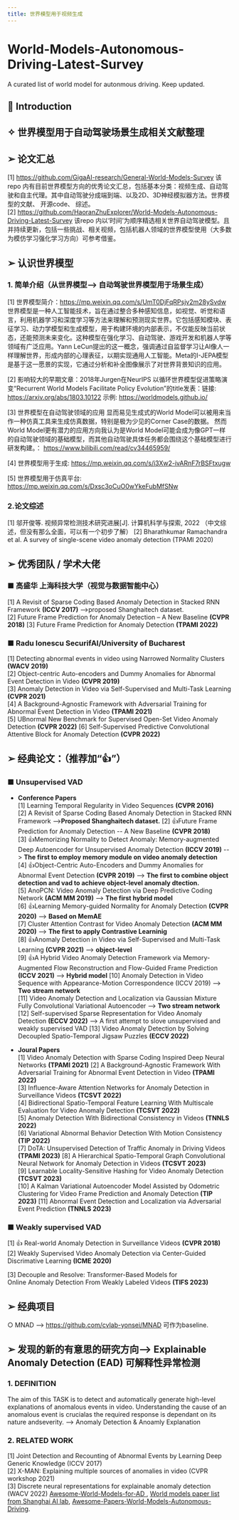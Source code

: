 ```yaml
---
title: 世界模型用于视频生成 
---
```

# World-Models-Autonomous-Driving-Latest-Survey
A curated list of world model for autonmous driving. Keep updated.
## 📌 Introduction
## ✧ 世界模型用于自动驾驶场景生成相关文献整理
## ➢ 论文汇总  

[1] <https://github.com/GigaAI-research/General-World-Models-Survey> 该 repo 内有目前世界模型方向的优秀论文汇总，包括基本分类：视频生成、自动驾驶和自主代理。其中自动驾驶分成端到端、以及2D、3D神经模拟器方法。世界模型的文献、 开源code、 综述。  
[2] <https://github.com/HaoranZhuExplorer/World-Models-Autonomous-Driving-Latest-Survey>   该repo 内以‘时间’为顺序精选相关世界自动驾驶模型。且并持续更新，包括一些挑战、相关视频，包括机器人领域的世界模型使用（大多数为模仿学习强化学习方向）可参考借鉴。

## ➢ 认识世界模型 

### 1. 简单介绍（从世界模型--> 自动驾驶世界模型用于场景生成）  

  [1]  世界模型简介：<https://mp.weixin.qq.com/s/UmT0DjFqRPsjv2m28ySvdw>世界模型是一种人工智能技术，旨在通过整合多种感知信息，如视觉、听觉和语言，利用机器学习和深度学习等方法来理解和预测现实世界。它包括感知模块、表征学习、动力学模型和生成模型，用于构建环境的内部表示，不仅能反映当前状态，还能预测未来变化。这种模型在强化学习、自动驾驶、游戏开发和机器人学等领域有广泛应用。Yann LeCun提出的这一概念，强调通过自监督学习让AI像人一样理解世界，形成内部的心理表征，以期实现通用人工智能。Meta的I-JEPA模型是基于这一愿景的实现，它通过分析和补全图像展示了对世界背景知识的应用。 

  [2]  影响较大的早期文章：2018年Jurgen在NeurIPS 以循环世界模型促进策略演变“Recurrent World Models Facilitate Policy Evolution”的title发表：链接: <https://arxiv.org/abs/1803.10122> 示例: <https://worldmodels.github.io/>  
  
  [3]  世界模型在自动驾驶领域的应用
显而易见生成式的World Model可以被用来当作一种仿真工具来生成仿真数据，特别是极为少见的Corner Case的数据。
然而World Model更有潜力的应用方向我认为是World Model可能会成为像GPT一样的自动驾驶领域的基础模型，而其他自动驾驶具体任务都会围绕这个基础模型进行研发构建。： <https://www.bilibili.com/read/cv34465959/> 
  
  [4]  世界模型用于生成: <https://mp.weixin.qq.com/s/i3Xw2-ivARnF7rBSFtxugw> 
  
  [5]  世界模型用于仿真平台: <https://mp.weixin.qq.com/s/Dxsc3oCuO0wYkeFubMfSNw>  
  
### 2.论文综述  

  [1]  邬开俊等. 视频异常检测技术研究进展[J]. 计算机科学与探索, 2022   （中文综述，但没有那么全面，可以有一个初步了解）
  [2]  Bharathkumar Ramachandra et al. A survey of single-scene video anomaly detection  (TPAMI 2020)  

## ➢ 优秀团队 / 学术大佬

### ■  高盛华  上海科技大学（视觉与数据智能中心）  

[1]  A Revisit of Sparse Coding Based Anomaly Detection in Stacked RNN Framework **(ICCV 2017)** -->proposed Shanghaitech dataset.  
[2]  Future Frame Prediction for Anomaly Detection – A New Baseline **(CVPR 2018)**
[3]  Future Frame Prediction for Anomaly Detection  **(TPAMI 2022)**

### ■  Radu Ionescu  SecurifAI/University of Bucharest

[1]  Detecting abnormal events in video using Narrowed Normality Clusters **(WACV 2019)**  
[2]  Object-centric Auto-encoders and Dummy Anomalies for Abnormal Event Detection in Video **(CVPR 2019)**  
[3]  Anomaly Detection in Video via Self-Supervised and Multi-Task Learning **(CVPR 2021)**  
[4]  A Background-Agnostic Framework with Adversarial Training for Abnormal Event Detection in Video **(TPAMI 2021)**  
[5]  UBnormal New Benchmark for Supervised Open-Set Video Anomaly Detection **(CVPR 2022)**
[6]  Self-Supervised Predictive Convolutional Attentive Block for Anomaly Detection **(CVPR 2022)**

## ➢ 经典论文：（推荐加“👍”）  

### ■ Unsupervised VAD  

* **Conference Papers**  
[1]  Learning Temporal Regularity in Video Sequences **(CVPR 2016)**  
[2]  A Revisit of Sparse Coding Based Anomaly Detection in Stacked RNN Framework -->**Proposed Shanghaitech dataset.**
[2]  👍Future Frame Prediction for Anomaly Detection -- A New Baseline **(CVPR 2018)**  
[3]  👍Memorizing Normality to Detect Anomaly: Memory-augmented Deep Autoencoder for Unsupervised Anomaly Detection **(ICCV 2019)** --> **The first to employ memory module on video anomaly detection**  
[4]  👍Object-Centric Auto-Encoders and Dummy Anomalies for Abnormal Event Detection **(CVPR 2019)** --> **The first to combine object detection and vad to achieve object-level anomaly dtection.**  
[5]  AnoPCN: Video Anomaly Detection via Deep Predictive Coding Network **(ACM MM 2019)** --> **The first hybrid model**  
[6]  👍Learning Memory-guided Normality for Anomaly Detection **(CVPR 2020)** --> **Based on MemAE**  
[7]  Cluster Attention Contrast for Video Anomaly Detection **(ACM MM 2020)** --> **The first to apply Contrastive Learninig**  
[8]  👍Anomaly Detection in Video via Self-Supervised and Multi-Task Learning **(CVPR 2021)** --> **object-level**  
[9]  👍A Hybrid Video Anomaly Detection Framework via Memory-Augmented Flow Reconstruction and Flow-Guided Frame Prediction **(ICCV 2021)** --> **Hybrid model**
[10]  Anomaly Detection in Video Sequence with Appearance-Motion Correspondence (ICCV 2019) --> **Two stream network**  
[11]  Video Anomaly Detection and Localization via Gaussian Mixture Fully Convolutional Variational Autoencoder --> **Two stream network**  
[12]  Self-supervised Sparse Representation for Video Anomaly Detection **(ECCV 2022)** --> A first attempt to slove unsupervised and weakly supervised VAD
[13]  Video Anomaly Detection by Solving Decoupled Spatio-Temporal Jigsaw Puzzles **(ECCV 2022)**  

* **Joural Papers**  
[1]   Video Anomaly Detection with Sparse Coding Inspired Deep Neural Networks **(TPAMI 2021)**
[2]  A Background-Agnostic Framework With Adversarial Training for Abnormal Event Detection in Video **(TPAMI 2022)**  
[3]  Influence-Aware Attention Networks for Anomaly Detection in Surveillance Videos **(TCSVT 2022)**  
[4]  Bidirectional Spatio-Temporal Feature Learning With Multiscale Evaluation for Video Anomaly Detection **(TCSVT 2022)**  
[5]  Anomaly Detection With Bidirectional Consistency in Videos **(TNNLS 2022)**  
[6]  Variational Abnormal Behavior Detection With Motion Consistency **(TIP 2022)**  
[7]  DoTA: Unsupervised Detection of Traffic Anomaly in Driving Videos **(TPAMI 2023)**
[8]  A Hierarchical Spatio-Temporal Graph Convolutional Neural Network for Anomaly Detection in Videos **(TCSVT 2023)**  
[9]  Learnable Locality-Sensitive Hashing for Video Anomaly Detection **(TCSVT 2023)**  
[10]  A Kalman Variational Autoencoder Model Assisted by Odometric Clustering for Video Frame Prediction and Anomaly Detection **(TIP 2023)**
[11]  Abnormal Event Detection and Localization via Adversarial Event Prediction **(TNNLS 2023)**  

### ■ Weakly supervised VAD

[1] 👍 Real-world Anomaly Detection in Surveillance Videos  **(CVPR 2018)**  
[2] Weakly Supervised Video Anomaly Detection via Center-Guided Discrimative Learning **(ICME 2020)**  

[3] Decouple and Resolve: Transformer-Based Models for Online Anomaly Detection From Weakly Labeled Videos **(TIFS 2023)**  

## ➢ 经典项目  

 ○ MNAD --> <https://github.com/cvlab-yonsei/MNAD>  可作为baseline.  

## ➢ 发现的新的有意思的研究方向--> Explainable Anomaly Detection (EAD) 可解释性异常检测

### 1. DEFINITION

The aim of this TASK is to detect and automatically generate high-level explanations of anomalous events in video. Understanding the cause of an anomalous event is crucialas the required response is dependant on its nature andseverity. --> Anomaly Detection & Anoamly Explanation

### 2. RELATED WORK

[1] Joint Detection and Recounting of Abnormal Events by Learning Deep Generic Knowledge (ICCV 2017)  
[2] X-MAN: Explaining multiple sources of anomalies in video (CVPR workshop 2021)  
[3] Discrete neural representations for explainable anomaly detection (WACV 2022)
[Awesome-World-Models-for-AD ](https://github.com/zhanghm1995/awesome-world-models-for-AD?tab=readme-ov-file#Table-of-Content),
[World models paper list from Shanghai AI lab](https://github.com/OpenDriveLab/End-to-end-Autonomous-Driving/blob/main/papers.md#world-model--model-based-rl),
[Awesome-Papers-World-Models-Autonomous-Driving](https://github.com/chaytonmin/Awesome-Papers-World-Models-Autonomous-Driving).
    

